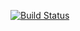 [![Build Status](https://dev.azure.com/kamalsamudrawad90/Agileproject/_apis/build/status%2Fkamalsamudrawad90.WebApplication3?branchName=master)](https://dev.azure.com/kamalsamudrawad90/Agileproject/_build/latest?definitionId=6&branchName=master)
